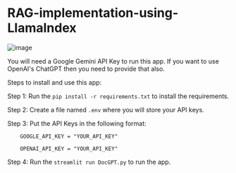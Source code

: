 # RAG-implementation-using-LlamaIndex

![image](https://github.com/tauquirahmed/RAG-implementation-using-LlamaIndex/assets/100079429/469997c4-3459-4a58-a752-8774dd32e1f1)

You will need a Google Gemini API Key to run this app. If you want to use OpenAI's ChatGPT then you need to provide that also.

Steps to install and use this app:

Step 1: Run the  `pip install -r requirements.txt` to install the requirements.

Step 2: Create a file named `.env` where you will store your API keys.

Step 3: Put the API Keys in the following format: 

        GOOGLE_API_KEY = "YOUR_API_KEY"
        
        OPENAI_API_KEY = "YOUR_API_KEY"
        
Step 4: Run the `streamlit run DocGPT.py` to run the app.
